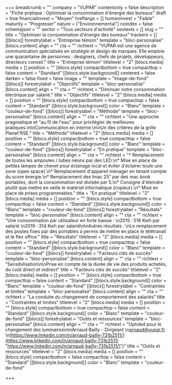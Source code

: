 +++
breadcrumb = ""
company = "VUPAR"
contentonly = false
description = "Fiche pratique : Optimiser la consommation d'énergie des bureaux"
draft = true
financialinvest = "Moyen"
hreflangs = []
humaninvest = "Faible"
maturity = "Progresser"
nature = ["Environnemental"]
noindex = false
schemajson = ""
sector = "Tous secteurs d'activité"
seotexts = []
slug = ""
title = "Optimiser la consommation d'énergie des bureaux"
trackers = []
[[blocs]]
forestrylabel = "Entreprise témoin"
template = "bloc-personalise"
[blocs.content]
align = ""
cta = ""
richtext = "VUPAR est une agence de communication spécialisée en stratégie et design de marques. Elle emploie une quarantaine de personnes : designers, chefs de projets, développeurs, directeurs conseil."
title = "Entreprise témoin"
titlelevel = "2"
[blocs.media]
media = []
position = ""
[blocs.style]
compactbottom = true
compacttop = false
content = "Standard"
[[blocs.style.background]]
centered = false
darken = false
fixed = false
image = ""
template = "image-de-fond"
[[blocs]]
forestrylabel = "Objectifs"
template = "bloc-personalise"
[blocs.content]
align = ""
cta = ""
richtext = "Diminuer notre consommation électrique par salarié."
title = "Objectifs"
titlelevel = "2"
[blocs.media]
media = []
position = ""
[blocs.style]
compactbottom = true
compacttop = false
content = "Standard"
[[blocs.style.background]]
color = "Blanc"
template = "couleur-de-fond"
[[blocs]]
forestrylabel = "Méthode"
template = "bloc-personalise"
[blocs.content]
align = ""
cta = ""
richtext = "Une approche pragmatique et \"au fil de l'eau\" pour privilégier de meilleures pratiques.\n\nCommunication en interne.\n\nUn des critères de la grille Planet'RSE."
title = "Méthode"
titlelevel = "2"
[blocs.media]
media = []
position = ""
[blocs.style]
compactbottom = true
compacttop = false
content = "Standard"
[[blocs.style.background]]
color = "Blanc"
template = "couleur-de-fond"
[[blocs]]
forestrylabel = "En pratique"
template = "bloc-personalise"
[blocs.content]
align = ""
cta = ""
richtext = "* Remplacement de toutes les ampoules / tubes néons par des LED.\n* Mise en place de petites lampes de chevet pour éclairage local et éviter d'éclairer toute une zone (open space).\n* Remplacement d'appareil ménager en tenant compte du score énergie.\n* Remplacement des Imac 25” par des mac book portables, dont la consommation est divisée par 5.\n* Consigne d'éteindre plutôt que mettre en veille le matériel informatique (copieur).\n* Mise en place de prises programmables."
title = "En pratique"
titlelevel = "2"
[blocs.media]
media = []
position = ""
[blocs.style]
compactbottom = true
compacttop = false
content = "Standard"
[[blocs.style.background]]
color = "Blanc"
template = "couleur-de-fond"
[[blocs]]
forestrylabel = "Résultats"
template = "bloc-personalise"
[blocs.content]
align = ""
cta = ""
richtext = "Une consommation par utilisateur en forte baisse :  \n2015 : 516 Kwh par salarié  \n2019 : 314 Kwh par salarié\n\nAutres résultats :  \nLe remplacement des postes fixes par des portables a permis de mettre en place le télétravail et le flex office."
title = "Résultats"
titlelevel = "2"
[blocs.media]
media = []
position = ""
[blocs.style]
compactbottom = true
compacttop = false
content = "Standard"
[[blocs.style.background]]
color = "Blanc"
template = "couleur-de-fond"
[[blocs]]
forestrylabel = "Facteurs clés de succès"
template = "bloc-personalise"
[blocs.content]
align = ""
cta = ""
richtext = "Sensibilisation\n\nPrise en compte de la durée de vie des produits achetés, du coût direct et indirect"
title = "Facteurs clés de succès"
titlelevel = "2"
[blocs.media]
media = []
position = ""
[blocs.style]
compactbottom = true
compacttop = false
content = "Standard"
[[blocs.style.background]]
color = "Blanc"
template = "couleur-de-fond"
[[blocs]]
forestrylabel = "Contraintes et limites"
template = "bloc-personalise"
[blocs.content]
align = ""
cta = ""
richtext = "La conduite du changement de comportement des salariés"
title = "Contraintes et limites"
titlelevel = "2"
[blocs.media]
media = []
position = ""
[blocs.style]
compactbottom = true
compacttop = false
content = "Standard"
[[blocs.style.background]]
color = "Blanc"
template = "couleur-de-fond"
[[blocs]]
forestrylabel = "Outils et ressources"
template = "bloc-personalise"
[blocs.content]
align = ""
cta = ""
richtext = "Uptoled pour le changement des luminaires\n\nArnaud Bailly - Dirigeant   \n[arnaud@vupar.fr](mailto:arnaud@vupar.fr)  \n[https://www.linkedin.com/in/arnaud-bailly-731b2511/](https://www.linkedin.com/in/arnaud-bailly-731b2511/ \"https://www.linkedin.com/in/arnaud-bailly-731b2511/\")"
title = "Outils et ressources"
titlelevel = "2"
[blocs.media]
media = []
position = ""
[blocs.style]
compactbottom = false
compacttop = false
content = "Standard"
[[blocs.style.background]]
color = "Blanc"
template = "couleur-de-fond"

+++
